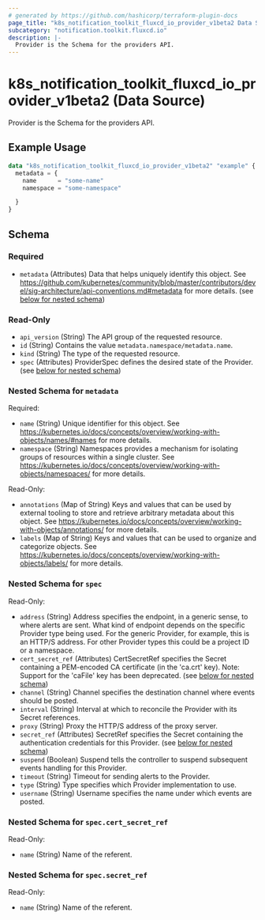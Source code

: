 ```yaml
---
# generated by https://github.com/hashicorp/terraform-plugin-docs
page_title: "k8s_notification_toolkit_fluxcd_io_provider_v1beta2 Data Source - terraform-provider-k8s"
subcategory: "notification.toolkit.fluxcd.io"
description: |-
  Provider is the Schema for the providers API.
---
```


# k8s_notification_toolkit_fluxcd_io_provider_v1beta2 (Data Source)

Provider is the Schema for the providers API.

## Example Usage

```terraform
data "k8s_notification_toolkit_fluxcd_io_provider_v1beta2" "example" {
  metadata = {
    name      = "some-name"
    namespace = "some-namespace"

  }
}
```

<!-- schema generated by tfplugindocs -->
## Schema

### Required

- `metadata` (Attributes) Data that helps uniquely identify this object. See https://github.com/kubernetes/community/blob/master/contributors/devel/sig-architecture/api-conventions.md#metadata for more details. (see [below for nested schema](#nestedatt--metadata))

### Read-Only

- `api_version` (String) The API group of the requested resource.
- `id` (String) Contains the value `metadata.namespace/metadata.name`.
- `kind` (String) The type of the requested resource.
- `spec` (Attributes) ProviderSpec defines the desired state of the Provider. (see [below for nested schema](#nestedatt--spec))

<a id="nestedatt--metadata"></a>
### Nested Schema for `metadata`

Required:

- `name` (String) Unique identifier for this object. See https://kubernetes.io/docs/concepts/overview/working-with-objects/names/#names for more details.
- `namespace` (String) Namespaces provides a mechanism for isolating groups of resources within a single cluster. See https://kubernetes.io/docs/concepts/overview/working-with-objects/namespaces/ for more details.

Read-Only:

- `annotations` (Map of String) Keys and values that can be used by external tooling to store and retrieve arbitrary metadata about this object. See https://kubernetes.io/docs/concepts/overview/working-with-objects/annotations/ for more details.
- `labels` (Map of String) Keys and values that can be used to organize and categorize objects. See https://kubernetes.io/docs/concepts/overview/working-with-objects/labels/ for more details.


<a id="nestedatt--spec"></a>
### Nested Schema for `spec`

Read-Only:

- `address` (String) Address specifies the endpoint, in a generic sense, to where alerts are sent. What kind of endpoint depends on the specific Provider type being used. For the generic Provider, for example, this is an HTTP/S address. For other Provider types this could be a project ID or a namespace.
- `cert_secret_ref` (Attributes) CertSecretRef specifies the Secret containing a PEM-encoded CA certificate (in the 'ca.crt' key).  Note: Support for the 'caFile' key has been deprecated. (see [below for nested schema](#nestedatt--spec--cert_secret_ref))
- `channel` (String) Channel specifies the destination channel where events should be posted.
- `interval` (String) Interval at which to reconcile the Provider with its Secret references.
- `proxy` (String) Proxy the HTTP/S address of the proxy server.
- `secret_ref` (Attributes) SecretRef specifies the Secret containing the authentication credentials for this Provider. (see [below for nested schema](#nestedatt--spec--secret_ref))
- `suspend` (Boolean) Suspend tells the controller to suspend subsequent events handling for this Provider.
- `timeout` (String) Timeout for sending alerts to the Provider.
- `type` (String) Type specifies which Provider implementation to use.
- `username` (String) Username specifies the name under which events are posted.

<a id="nestedatt--spec--cert_secret_ref"></a>
### Nested Schema for `spec.cert_secret_ref`

Read-Only:

- `name` (String) Name of the referent.


<a id="nestedatt--spec--secret_ref"></a>
### Nested Schema for `spec.secret_ref`

Read-Only:

- `name` (String) Name of the referent.
